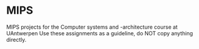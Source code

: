 # MIPS
MIPS projects for the Computer systems and -architecture course at UAntwerpen
Use these assignments as a guideline, do NOT copy anything directly. 
